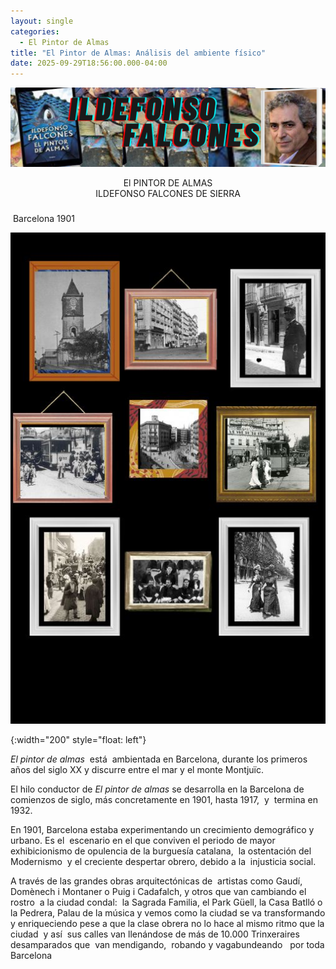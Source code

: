 ```yaml
---
layout: single
categories:
  - El Pintor de Almas
title: "El Pintor de Almas: Análisis del ambiente físico"
date: 2025-09-29T18:56:00.000-04:00
---
```

![](/assets/img/banner-el-pintor-de-almas.png)

<center>El PINTOR DE ALMAS</center> 
<center>ILDEFONSO FALCONES DE SIERRA</center>





### 


 Barcelona 1901




![](/assets/img/barcelona-1901.jpg)

{:width="200" style="float: left"}







*El pintor de almas*  está  ambientada en Barcelona, durante los primeros años del siglo XX y discurre entre el mar y el monte Montjuïc.


El hilo conductor de *El pintor de almas* se desarrolla en la Barcelona de comienzos de siglo, más concretamente en 1901, hasta 1917,  y  termina en  1932. 

En 1901, Barcelona estaba experimentando un crecimiento demográfico y urbano. Es el  escenario en
el que conviven el periodo de mayor exhibicionismo de opulencia de la burguesía catalana,  la ostentación del Modernismo  y el creciente despertar obrero, debido a la  injusticia social. 



A través de las grandes obras arquitectónicas de  artistas como Gaudí, Domènech i Montaner o Puig i Cadafalch, y otros que van cambiando el rostro  a la ciudad condal:  la Sagrada Familia, el Park Güell, la Casa Batlló o la Pedrera, Palau de la música y vemos como la ciudad se va transformando y enriqueciendo pese a que la clase obrera no lo hace al mismo ritmo que la ciudad  y así  sus calles van llenándose de más de 10.000
Trinxeraires desamparados que  van mendigando,  robando y vagabundeando   por toda Barcelona

